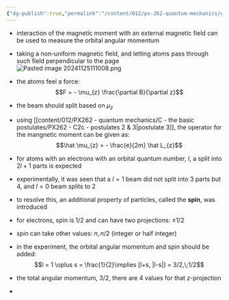 ```yaml
---
{"dg-publish":true,"permalink":"/content/012/px-262-quantum-mechanics/g-measurement-of-angular-momentum/px-262-g2-stern-gerlach-experiment/"}
---
```


- interaction of the magnetic moment with an external magnetic field can be used to measure the orbital angular momentum
- taking a non-uniform magnetic field, and letting atoms pass through such field perpendicular to the page
![Pasted image 20241125111008.png](/img/user/pics/Pasted%20image%2020241125111008.png)
- the atoms feel a force:
$$F = - \mu_{z} \frac{\partial B}{\partial z}$$
- the beam should split based on $\mu_{z}$
- using [[content/012/PX262 - quantum mechanics/C - the basic postulates/PX262 - C2c - postulates 2 & 3\|postulate 3]], the operator for the mangnetic moment can be given as:
$$\hat \mu_{z} = - \frac{e}{2m} \hat L_{z}$$
- for atoms with an electrons with an orbital quantum number, $l$, a split into $2l+1$ parts is expected
- experimentally, it was seen that a $l=1$ beam did not split into 3 parts but 4, and $l=0$ beam splits to 2
- to resolve this, an additional property of particles, called the **spin**, was introduced
- for electrons, spin is $1/2$ and can have two projections: $\pm 1/2$
- spin can take other values: $n, n/2$ (integer or half integer)

- in the experiment, the orbital angular momentum and spin should be added:
$$l = 1 \oplus s = \frac{1}{2}\implies [l+s, |l-s|] = 3/2,\;1/2$$
- the total angular momentum, $3/2$, there are 4 values for that $z$-projection
- 